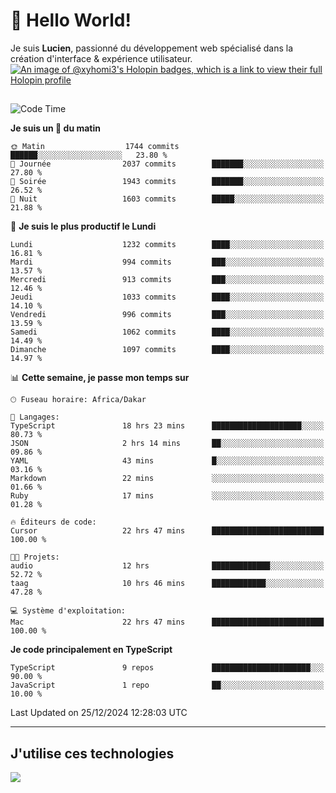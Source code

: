 # 👋 Hello World!

Je suis **Lucien**, passionné du développement web spécialisé dans la création d'interface & expérience utilisateur.
[![An image of @xyhomi3's Holopin badges, which is a link to view their full Holopin profile](https://holopin.me/xyhomi3)](https://holopin.io/@xyhomi3)

##

<!--START_SECTION:waka-->
![Code Time](http://img.shields.io/badge/Code%20Time-2%2C834%20hrs%2050%20mins-blue)

**Je suis un 🐤 du matin** 

```text
🌞 Matin                  1744 commits        ██████░░░░░░░░░░░░░░░░░░░   23.80 % 
🌆 Journée                2037 commits        ███████░░░░░░░░░░░░░░░░░░   27.80 % 
🌃 Soirée                 1943 commits        ███████░░░░░░░░░░░░░░░░░░   26.52 % 
🌙 Nuit                   1603 commits        █████░░░░░░░░░░░░░░░░░░░░   21.88 % 
```
📅 **Je suis le plus productif le Lundi** 

```text
Lundi                    1232 commits        ████░░░░░░░░░░░░░░░░░░░░░   16.81 % 
Mardi                    994 commits         ███░░░░░░░░░░░░░░░░░░░░░░   13.57 % 
Mercredi                 913 commits         ███░░░░░░░░░░░░░░░░░░░░░░   12.46 % 
Jeudi                    1033 commits        ████░░░░░░░░░░░░░░░░░░░░░   14.10 % 
Vendredi                 996 commits         ███░░░░░░░░░░░░░░░░░░░░░░   13.59 % 
Samedi                   1062 commits        ████░░░░░░░░░░░░░░░░░░░░░   14.49 % 
Dimanche                 1097 commits        ████░░░░░░░░░░░░░░░░░░░░░   14.97 % 
```


📊 **Cette semaine, je passe mon temps sur** 

```text
🕑︎ Fuseau horaire: Africa/Dakar

💬 Langages: 
TypeScript               18 hrs 23 mins      ████████████████████░░░░░   80.73 % 
JSON                     2 hrs 14 mins       ██░░░░░░░░░░░░░░░░░░░░░░░   09.86 % 
YAML                     43 mins             █░░░░░░░░░░░░░░░░░░░░░░░░   03.16 % 
Markdown                 22 mins             ░░░░░░░░░░░░░░░░░░░░░░░░░   01.66 % 
Ruby                     17 mins             ░░░░░░░░░░░░░░░░░░░░░░░░░   01.28 % 

🔥 Éditeurs de code: 
Cursor                   22 hrs 47 mins      █████████████████████████   100.00 % 

🐱‍💻 Projets: 
audio                    12 hrs              █████████████░░░░░░░░░░░░   52.72 % 
taag                     10 hrs 46 mins      ████████████░░░░░░░░░░░░░   47.28 % 

💻 Système d'exploitation: 
Mac                      22 hrs 47 mins      █████████████████████████   100.00 % 
```

**Je code principalement en TypeScript** 

```text
TypeScript               9 repos             ██████████████████████░░░   90.00 % 
JavaScript               1 repo              ██░░░░░░░░░░░░░░░░░░░░░░░   10.00 % 
```




 Last Updated on 25/12/2024 12:28:03 UTC
<!--END_SECTION:waka-->
---

## J'utilise ces technologies

<p align="left">
  <a href="https://skillicons.dev">
    <img src="https://skillicons.dev/icons?i=ts,js,md,scss,tailwind,react,docker,express,astro,vite,nextjs,vercel,figma,ableton" />
  </a>
</p>


